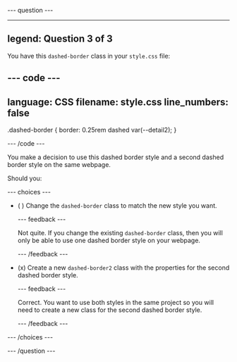 
--- question ---

---
legend: Question 3 of 3
---

You have this `dashed-border` class in your `style.css` file: 

--- code ---
---
language: CSS
filename: style.css
line_numbers: false
---

.dashed-border {
  border: 0.25rem dashed var(--detail2);
}

--- /code ---

You make a decision to use this dashed border style and a second dashed border style on the same webpage. 

Should you:

--- choices ---

- ( ) Change the `dashed-border` class to match the new style you want.


  --- feedback ---

  Not quite. If you change the existing `dashed-border` class, then you will only be able to use one dashed border style on your webpage. 

  --- /feedback ---

- (x) Create a new `dashed-border2` class with the properties for the second dashed border style. 


  --- feedback ---

  Correct. You want to use both styles in the same project so you will need to create a new class for the second dashed border style. 

  --- /feedback ---

--- /choices ---

--- /question ---

